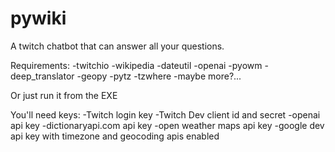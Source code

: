 # pywiki
A twitch chatbot that can answer all your questions.

Requirements:
-twitchio
-wikipedia
-dateutil
-openai
-pyowm
-deep_translator
-geopy
-pytz
-tzwhere
-maybe more?...

Or just run it from the EXE

You'll need keys:
-Twitch login key
-Twitch Dev client id and secret
-openai api key
-dictionaryapi.com api key
-open weather maps api key
-google dev api key with timezone and geocoding apis enabled
